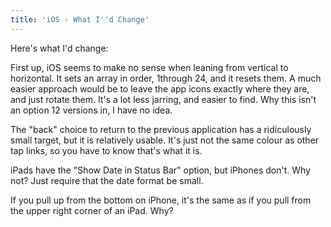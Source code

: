 ```yaml
---
title: 'iOS - What I''d Change'
---
```


Here's what I'd change:

First up, iOS seems to make no sense when leaning from vertical to horizontal. It sets an array in order, 1through 24, and it resets them. A much easier approach would be to leave the app icons exactly where they are, and just rotate them. It's a lot less jarring, and easier to find. Why this isn't an option 12 versions in, I have no idea.

The "back" choice to return to the previous application has a ridiculously small target, but it is relatively usable. It's just not the same colour as other tap links, so you have to know that's what it is.

iPads have the "Show Date in Status Bar" option, but iPhones don't. Why not? Just require that the date format be small.

If you pull up from the bottom on iPhone, it's the same as if you pull from the upper right corner of an iPad. Why?

